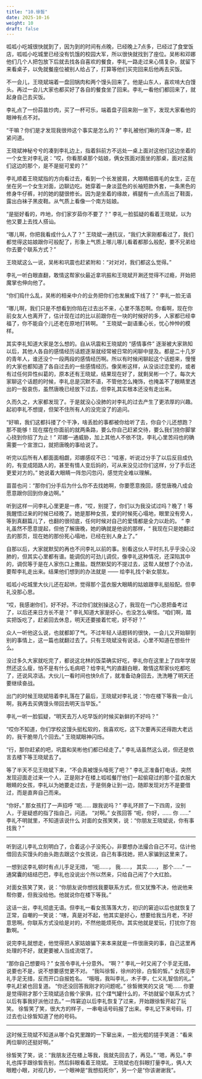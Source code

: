 ```yaml
---
title: "10.徐皙"
date: 2025-10-16
weight: 10
draft: false
---
```


呱呱小吃城很快就到了，因为到的时间有点晚，已经晚上7点多，已经过了食堂饭店，呱呱小吃城里已经没有饥饿的校园大军，所以很快就找到了座位。吴彬和邓娜他们几个人把包放下后就去找各自喜欢的餐食，李礼一路走过来心情复杂，就留下来看桌子，以免就餐座位被别人给占了，打算等他们买完回来后他再去买饭。

不一会儿，王晓斌端着一盘回锅肉和两个馒头回来了。他是山东人，喜欢啃大白馒头。再过一会儿大家也都买好了各自的餐食坐了回来。李礼一看他们都回来了，就起身自己去买饭。

李礼点了一份蒜苗炒肉，买了一杯可乐，端着盘子回来刚一坐下，发现大家看他的眼神有点不对。

“干嘛？你们是才发现我很帅这个事实是怎么的？” 李礼被他们瞅的浑身一寒，赶紧问道。

王晓斌神秘兮兮的凑到李礼边上，指着斜前方不远处一桌上面对这他们这边坐着的一个女生对李礼说：“哎，你看那桌那个姑娘，俩女孩面对面坐的那桌，面对这我们这边的那个，是不是挺可爱的？”

李礼顺着王晓斌指的方向看过去，看到一个长发披肩，大眼睛细眉毛的女生，正在坐在另一个女生对面，边聊边吃。她穿着一身淡蓝色的长袖短款外套，一条黑色的修身牛仔裤，衬的她的腿很修长。因为是坐着的缘故，裤腿有一点点高出了鞋面，露出白袜子黑皮鞋。从气质上看像一个南方姑娘。

“是挺好看的，咋地，你们家岁茹你不要了？” 李礼一脸狐疑的看着王晓斌，以为他又要上去找人搭讪。

“哪儿啊，你把我看成什么人了？” 王晓斌一通抗议，“我们大家刚都看过了，我们都觉得这姑娘跟你可般配了，形象上气质上哪儿哪儿看着都那么般配，要不兄弟给你去要个联系方式？”

王晓斌这么一说，吴彬和巩震也赶紧附和：“对对对，我们都这么觉得。”

李礼一听白眼直翻，敢情这帮家伙最近拿巩振和王晓斌开涮还觉得不过瘾，开始把魔掌也伸向他了。

“你们捣什么乱，吴彬的相亲中介的业务把你们也发展成下线了？” 李礼一脸无语

“哪儿啊，我们只是不想看到你陷在过去出不来，心里不落忍啊。你看啊，现在你前女友人也离开了，估计现在过的比以前跟你在一块的时候好的多，人家都已经幸福了，你不能自个儿还老在原地打转啊。 ” 王晓斌一副语重心长，忧心忡忡的模样。

其实李礼知道大家是怎么想的。自从巩震和王晓斌的 “感情事件” 逐渐被大家熟知以后，其他人各自的感情经历话题逐渐就经常被日常的闲聊中提及。都是二十几岁的青年人，谁还没个一段两段的感情经历啊。所以有时候闲聊起这个话题来，慢慢的大家也都知道了各自过去的一些感情经历。像吴彬这样，从没谈过恋爱的，或者有过任何异性纠葛的，原本还有王晓斌，结果现在好了，就剩吴彬一个了。每次大家聊这个话题的时候，李礼总是沉默不语，不管他怎么掩饰，也掩盖不了眼睛里透出的一股哀伤，虽然唐晚已经放下过去，但李礼其实根本还没有走出来。

久而久之，大家都发现了。于是就没心没肺的对李礼的过去产生了更浓厚的兴趣。起初李礼不想提，但架不住所有人的没完没了的追问。

“好嘛，我们这都抖搂了个干净，啥丢脸的事都被你给听了去，你自个儿还想跑？那不能够！现在摆在你面前的就两条路，要么你自己赶紧交待，要么我们挠你脚掌心挠到你招了为止！” 邓娜一通威胁，加上其他人不依不饶，李礼心里苦闷也的确需要一个宣泄口，就把唐晚的事给说了。

听完以后所有人都面面相觑，邓娜感叹不已：“哇塞，听说过分手了以后反目成仇的，有变成陌路人的，甚至有情人变后妈的，可从来没见过你们这样，分了手后还更爱对方的。” 她说着大眼睛一阵忽闪忽闪，感觉完全难以理解。

苗苗也问：“那你们分手后为什么你不去找她啊，你要愿意挽回，感觉唐晚八成会愿意跟你回到你身边啊。”

听到这样一问李礼心里更是一疼，“哎，别提了，你们以为我没试过吗？晚了！等我醒悟过来的时候已经晚了。她是那种女孩，爱的时候死心塌地，眼里没有旁人，等到真翻篇儿了，也翻的很彻底，任何时候对自己的爱情都是全力以赴的。 ” 李礼虽然不愿意提起，但他了解唐晚，她的确就是他说的那样，“ 我现在只是她翻过去的那页，现在她的那份死心塌地，已经在别人身上了。”

自那以后，大家就默契的再也不问李礼以前的事。别看这伙人平时扎扎乎乎没心没肺的，但其实心里都有谱。能调侃的可劲儿调侃，像李礼这种情况，还深陷其中的，调侃等于是在人家伤口上撒盐。既然默契的不提过去，这帮人就想了个办法，要帮李礼走出来。结果他们想到的办法就是 —— 给李礼找个新女朋友。

呱呱小吃城里大伙儿还在起哄，觉得那个蓝衣服大眼睛的姑娘跟李礼挺般配。但李礼没那心思。

“哎，我感谢你们，好不好。不过你们就别操这心了，我现在一门心思把备考过了，以后还来日方长不是？” 李礼知道大家是好心，也没怎么嗔怪。“咱们啊，踏实把饭吃了，赶紧回去休息，明天还要接着忙呢，好不好？”

众人一听他这么说，也就都卸了气。不过年轻人话题转的很快，一会儿又开始聊到别的事情上，这一篇也就翻过去了。只有王晓斌没有说话，心里不知道在想些什么。

没过多久大家就吃完了，都说这北林的饭菜确实好吃，李礼你在这里上了四年学居然还这么瘦，怕不是有什么毛病吧？给李礼气的直翻白眼，敢情这帮家伙吃都吃了，还说风凉话。大伙儿一看时间也快9点了，就准备动身回去，洗洗睡了明天还要继续奋战。

出门的时候王晓斌陪着李礼落在了最后，王晓斌对李礼说：“你在楼下等我一会儿啊，我再去买俩馒头带回去明天当早饭。”

李礼一听一脸狐疑，“明天去万人吃早饭的时候买新鲜的不好吗？”

“哎你不知道，你们学校这馒头挺松软的，我喜欢吃，这下次要再买还得跑大老远的，我干脆带几个回去。” 王晓斌眼神闪烁。

“行，那你赶紧的吧，巩震和吴彬他们都已经走了。” 李礼话虽然这么说，但还是依言去楼下等王晓斌去了。

等了半天不见王晓斌下来，“不会真被馒头噎死了吧？” 李礼正准备打电话，突然发现迎面走过来一个人，正是刚才在楼上呱呱餐厅他们一起偷窥过的那个蓝衣服大眼睛的女孩，李礼以为她要走过去，于是侧身让到一边，随即发现对方不是要借过，而是直奔自己而来。

“你好。” 那女孩打了一声招呼
“呃…… 跟我说吗？” 李礼环顾了一下四周，没别人，于是疑惑的指了指自己，问道。
“对啊。” 女孩回答
“呃，你好，…… 你 ……” 李礼不明就里，不知道该说什么
对面的女孩笑笑，说：“你朋友王晓斌说，你有事找我？”

---

听到这儿李礼立刻明白了，合着这小子没死心，非要想办法撮合自己不可。估计他借回去买馒头的由头跑去跟这个女孩说，自己有事找她，把人家骗到这里来了。

一想到这李礼顿时有点儿手足无措， “呃……， 我……， 其实……， 那个……” 一通窝囊的结结巴巴，李礼也没说出个所以然来，只给自己闹了个大红脸。

对面女孩笑了笑，说：“你朋友说你想找我要联系方式，但又犹豫不决，他说他来帮你要，但我没给他。他就说你在楼下等我。”

这话一出，李礼彻底无语。但李礼一看女孩落落大方，初识的窘迫以后也就恢复了正常，自嘲的一笑说：“嗐，真是对不起，他其实是好心，想要给我当月老，不好意思啊。你联系方式没给是对的，不然他能烦死你。其实他就是爱玩，打扰你了抱歉啊。 ”

说完李礼就想走，他觉得把人家姑娘骗下来本来就是一件很唐突的事，自己这里再处理的不好，就更要被人当成流氓了。

“那你自己想要吗？” 女孩令李礼十分意外。
“啊？” 李礼一时又闹了个手足无措，说要也不是，说不想要感觉更不对。
“我叫徐皙，徐州的徐，白皙的皙。” 女孩见李礼手足无措，反而开口自报姓名。
“哦哦，我叫李礼，木子李，仁义礼智信的礼。” 李礼赶紧也回复道。
“你还没回答我刚才的问题呢。” 徐皙微笑的又说
“呃…… 你要是觉得刚才那个王晓斌适合搬个家俱，扛个煤气罐什么的，不妨就留个联系方式？以后有事我好派他过去。” 一阵窘迫以后李礼恢复了过来，开始跟徐皙开起了玩笑。
徐皙笑了笑，很大方的样子，一串电话号码报了出来。李礼记下来号码，打过去也让徐皙知道了他的号码。

---

这时候王晓斌不知道从哪个旮旯里蹭的一下窜出来，一脸光棍的搓手笑道：“看来两位聊的还挺好啊。”

徐皙笑了笑，说：“我朋友还在楼上等我，我就先回去了，再见。”
“嗯，再见。” 李礼也挥手跟徐皙告别，然后斜眼看着王晓斌。 王晓斌也在斜眼打量李礼，俩人大眼瞪小眼，对视几秒，一个眼神是“我想掐死你”，另一个是“你该谢谢我”。